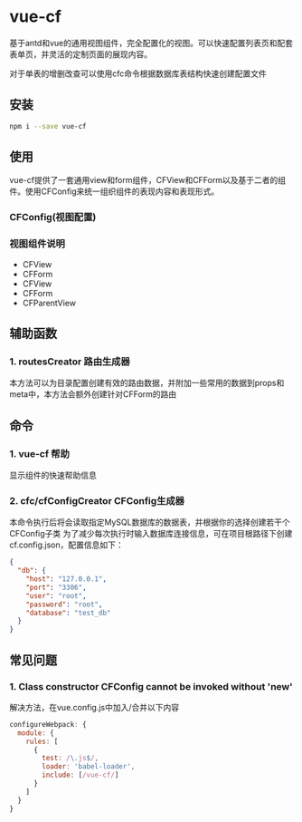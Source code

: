 # vue-cf
基于antd和vue的通用视图组件，完全配置化的视图。可以快速配置列表页和配套表单页，并灵活的定制页面的展现内容。

对于单表的增删改查可以使用cfc命令根据数据库表结构快速创建配置文件

## 安装
```sh
npm i --save vue-cf
```

## 使用
vue-cf提供了一套通用view和form组件，CFView和CFForm以及基于二者的组件。使用CFConfig来统一组织组件的表现内容和表现形式。

### CFConfig(视图配置)

### 视图组件说明
+ CFView
+ CFForm
+ CFView
+ CFForm
+ CFParentView

## 辅助函数
### 1. routesCreator 路由生成器
本方法可以为目录配置创建有效的路由数据，并附加一些常用的数据到props和meta中，本方法会额外创建针对CFForm的路由

## 命令
### 1. vue-cf 帮助
显示组件的快速帮助信息

### 2. cfc/cfConfigCreator CFConfig生成器
本命令执行后将会读取指定MySQL数据库的数据表，并根据你的选择创建若干个CFConfig子类
为了减少每次执行时输入数据库连接信息，可在项目根路径下创建cf.config.json，配置信息如下：
```json
{
  "db": {
    "host": "127.0.0.1",
    "port": "3306",
    "user": "root",
    "password": "root",
    "database": "test_db"
  }
}
```

## 常见问题
### 1. Class constructor CFConfig cannot be invoked without 'new'
解决方法，在vue.config.js中加入/合并以下内容
```javascript
configureWebpack: {
  module: {
    rules: [
      {
        test: /\.js$/,
        loader: 'babel-loader',
        include: [/vue-cf/]
      }
    ]
  }
}
```
